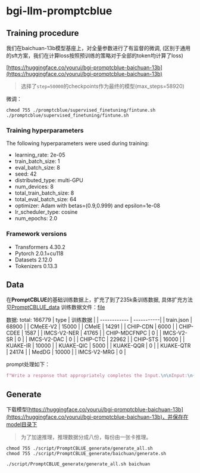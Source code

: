# bgi-llm-promptcblue

## Training procedure
我们在baichuan-13b模型基座上，对全量参数进行了有监督的微调, (区别于通用的sft方案，我们在计算loss按照预训练的策略对于全部的token均计算了loss)

[https://huggingface.co/yourui/bgi-promptcblue-baichuan-13b](https://huggingface.co/yourui/bgi-promptcblue-baichuan-13b)
> 选择了`step=50000`的checkpoints作为最终的模型(max_steps=58920)

微调：
```shell
chmod 755 ./promptcblue/supervised_finetuning/fintune.sh
./promptcblue/supervised_finetuning/fintune.sh
```
### Training hyperparameters

The following hyperparameters were used during training:

- learning_rate: 2e-05
- train_batch_size: 1
- eval_batch_size: 8
- seed: 42
- distributed_type: multi-GPU
- num_devices: 8
- total_train_batch_size: 8
- total_eval_batch_size: 64
- optimizer: Adam with betas=(0.9,0.999) and epsilon=1e-08
- lr_scheduler_type: cosine
- num_epochs: 2.0

### Framework versions

- Transformers 4.30.2
- Pytorch 2.0.1+cu118
- Datasets 2.12.0
- Tokenizers 0.13.3

## Data
在**PromptCBLUE**的基础训练数据上，扩充了到了235k条训练数据, 具体扩充方法见[PromptCBLUE_data](script/PromptCBLUE_data/README.md)
训练数据文件：[file](data/PromptCBLUE.zip)

数据: total: 166779
| type         | 训练数据    |
| ------------ | -----------|
| train.json   |  68900     |
| CMeEE-V2     |  15000     |
| CMeIE        |  14291     |
| CHIP-CDN     |  6000      |
| CHIP-CDEE    |  1587      |
| IMCS-V2-NER  |  41765     |
| CHIP-MDCFNPC |  0         |
| IMCS-V2-SR   |  0         |
| IMCS-V2-DAC  |  0         |
| CHIP-CTC     |  22962     |
| CHIP-STS     |  16000     |
| KUAKE-IR     |  10000     |
| KUAKE-QIC    |  5000      |
| KUAKE-QQR    |  0         |
| KUAKE-QTR    |  24174     |
| MedDG        |  10000     |
| IMCS-V2-MRG  |  0         |

prompt处理如下：

```python
f"Write a response that appropriately completes the Input.\n\nInput:\n{input}\n\nResponse:\n{target}{LLAMA_EOS_TOKEN}"
```

## Generate
下载模型[https://huggingface.co/yourui/bgi-promptcblue-baichuan-13b](https://huggingface.co/yourui/bgi-promptcblue-baichuan-13b)，并保存在model目录下

> 为了加速推理，推理数据分成八份，每份由一张卡推理。

```shell
chmod 755 ./script/PromptCBLUE_generate/generate_all.sh 
chmod 755 ./script/PromptCBLUE_generate/baichuan/generate.sh

./script/PromptCBLUE_generate/generate_all.sh baichuan
```
